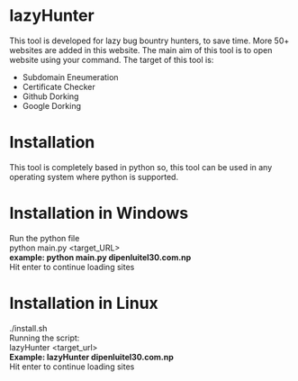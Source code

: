 # lazyHunter
This tool is developed for lazy bug bountry hunters, to save time. More 50+ websites are added in this website. The main aim of this tool is to open website using your command. The target of this tool is:
- Subdomain Eneumeration 
- Certificate Checker
- Github Dorking 
- Google Dorking 

# Installation
  This tool is completely based in python so, this tool can be used in any operating system where python is supported.

# Installation in Windows
 Run the python file <br>
 python main.py <target_URL> <br>
 <b>example: python main.py dipenluitel30.com.np</b> <br>
 Hit enter to continue loading sites<br>
 
# Installation in Linux 
./install.sh <br>
Running the script: <br>
lazyHunter <target_url> <br>
<b>Example: lazyHunter dipenluitel30.com.np </b><br>
Hit enter to continue loading sites <br>

